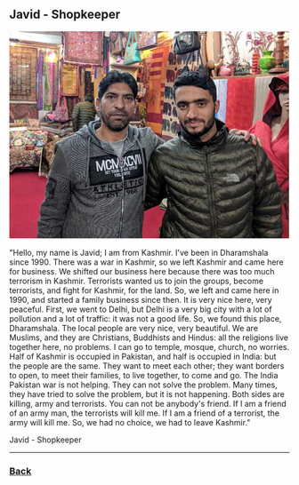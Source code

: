 ## Javid - Shopkeeper
![Javid](../images/javid.jpg)

"Hello, my name is Javid; I am from Kashmir. I've been in Dharamshala since 1990. There was a war in Kashmir, so we left Kashmir and came here for business. We shifted our business here because there was too much terrorism in Kashmir. Terrorists wanted us to join the groups, become terrorists, and fight for Kashmir, for the land. So, we left and came here in 1990, and started a family business since then.
It is very nice here, very peaceful. First, we went to Delhi, but Delhi is a very big city with a lot of pollution and a lot of traffic: it was not a good life. So, we found this place, Dharamshala. The local people are very nice, very beautiful.
We are Muslims, and they are Christians, Buddhists and Hindus: all the religions live together here, no problems. I can go to temple, mosque, church, no worries.
Half of Kashmir is occupied in Pakistan, and half is occupied in India: but the people are the same. They want to meet each other; they want borders to open, to meet their families, to live together, to come and go. The India Pakistan war is not helping. They can not solve the problem. Many times, they have tried to solve the problem, but it is not happening. Both sides are killing, army and terrorists. You can not be anybody's friend. If I am a friend of an army man, the terrorists will kill me. If I am a friend of a terrorist, the army will kill me. So, we had no choice, we had to leave Kashmir."

Javid - Shopkeeper

---
### [Back](/pages/humans_of_dharamshala.md)
